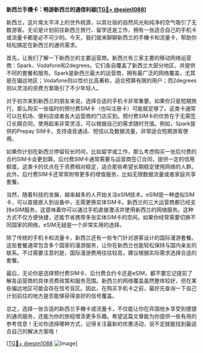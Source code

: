 **新西兰手機卡：畅游新西兰的通信利器[[TG💪+ @esim1088](https://t.me/s/esim1088)]**

新西兰，这片南太平洋上的世外桃源，以其壮丽的自然风光和纯净的空气吸引了无数游客。无论是计划前往新西兰旅行、留学还是工作，拥有一张适合自己的手机卡或流量卡都是必不可少的。今天，我们就来聊聊新西兰的手機卡和流量卡，帮助你轻松搞定在新西兰的通讯需求。

首先，让我们了解一下新西兰的主要运营商。新西兰有三家主要的移动网络运营商：Spark、Vodafone和2degrees。它们各自覆盖了新西兰大部分地区，并提供不同的套餐和服务。Spark是新西兰最大的运营商，拥有最广泛的网络覆盖，尤其是在偏远地区；Vodafone则以性价比高著称，适合预算有限的用户；而2degrees则以灵活的资费方案吸引了不少年轻人。

对于初次来到新西兰的朋友来说，选择合适的手机卡非常重要。如果你只是短期旅行，那么购买一张临时的预付费SIM卡（也叫注册卡）可能就足够了。这类卡通常可以在机场、便利店或者各大运营商的门店买到。预付费SIM卡的优势在于无需签订长期合同，使用起来非常灵活，可以根据自己的需求随时充值。例如，Spark提供的Prepay SIM卡，支持语音通话、短信以及数据流量，非常适合短期游客使用。

如果你计划在新西兰停留较长时间，比如留学或工作，那么考虑购买一张后付费的合约SIM卡会更划算。后付费SIM卡通常需要与运营商签订合同，提供一定的信用额度。这类卡的优点在于资费相对稳定，适合那些希望长期稳定使用网络的人群。此外，后付费SIM卡还常常附带更多的增值服务，比如无限数据流量或者家庭共享套餐。

当然，随着科技的发展，越来越多的人开始关注eSIM技术。eSIM是一种虚拟SIM卡，可以直接嵌入到设备中，无需更换实体SIM卡。新西兰的三大运营商都已经支持eSIM服务，这意味着你可以通过手机直接激活并使用新西兰的网络服务。这种方式不仅方便快捷，还能节省携带多张实体SIM卡的空间。如果你经常需要切换不同国家的网络，eSIM无疑是一个非常实用的选择。

除了传统的手机卡和流量卡，新西兰还有一些专门针对游客设计的国际漫游套餐。这些套餐通常包含多个国家的漫游服务，让你在新西兰也能轻松保持与国内亲友的联系。不过需要注意的是，国际漫游费用往往较高，建议根据实际需求选择合适的套餐。

最后，无论你是选择预付费SIM卡、后付费合约卡还是eSIM，都不要忘记提前了解各运营商的具体资费政策和服务范围。新西兰的网络覆盖虽然整体较好，但在某些偏远地区可能会存在信号盲区。因此，在购买手机卡之前，最好先查询一下自己计划前往的地方是否能够获得良好的信号覆盖。

总之，选择一张合适的新西兰手機卡或流量卡，不仅能让你在异国他乡享受到便捷的通讯服务，还能为你的旅程增添更多乐趣。希望这篇文章能为你提供一些有用的参考信息！无论你选择哪种方式，记得关注最新的优惠活动，说不定就能找到最适合自己的解决方案哦！

[[TG💪+ @esim1088](https://t.me/s/esim1088) ![Image](https://i.postimg.cc/4NQfJmqS/Snipaste-2025-05-13-00-14-12.png)]
